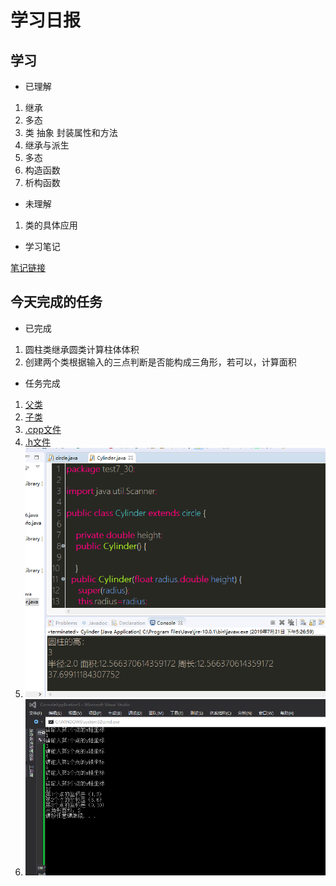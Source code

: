 # 学习日报

## 学习

* 已理解
1. 继承
2. 多态
3. 类 抽象 封装属性和方法 
4. 继承与派生
5. 多态 
6. 构造函数 
7. 析构函数

* 未理解
1. 类的具体应用

* 学习笔记

[笔记链接](https://github.com/liutiantian1234/test/blob/master/7.31.md)

## 今天完成的任务

* 已完成
1. 圆柱类继承圆类计算柱体体积
2. 创建两个类根据输入的三点判断是否能构成三角形，若可以，计算面积



* 任务完成

1. [父类](https://github.com/liutiantian1234/test/blob/master/circle.java)
2. [子类](https://github.com/liutiantian1234/test/blob/master/Cylinder.java)
3. [.cpp文件](https://github.com/liutiantian1234/-.md/blob/master/%E4%BB%BB%E5%8A%A1.cpp)
4. [.h文件](https://github.com/liutiantian1234/-.md/blob/master/test1.h)
5. ![](https://github.com/liutiantian1234/test/blob/master/7.31java.png)
6. ![](https://github.com/liutiantian1234/-.md/blob/master/7.31c%2B%2B.png)

